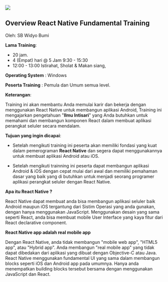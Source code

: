![](http://res.cloudinary.com/medioxtra/image/upload/c_scale,w_700/v1492953344/react-native-agileengine_sxsfqw.png)

## Overview React Native Fundamental Training

Oleh: SB Widyo Bumi

**Lama Training**:

+ 20 jam. 
+ 4 (Empat) hari @ 5 Jam 9:30 - 15:30
+ 12:00 - 13:00 Istirahat, Sholat & Makan siang, 

**Operating System** : Windows

**Peserta Training** : Pemula dan Umum semua level.

**Keterangan**:

Training ini akan membantu Anda memulai karir dan bekerja dengan menggunakan React Native untuk membangun aplikasi Android, Training ini mengajarkan pengetahuan "**Ilmu Intisari**" yang Anda butuhkan untuk memahami dan membangun komponen React dalam membuat aplikasi perangkat seluler secara mendalam. 

**Tujuan yang ingin dicapai**:

+ Setelah mengikuti training ini peserta akan memiliki fondasi yang kuat dalam pemerograman **React Native** dan segera dapat menggunakannya untuk membuat aplikasi Android atau iOS.

+ Setelah mengikuti trainning ini peserta dapat membangun aplikasi Android & iOS dengan cepat mulai dari awal dan memiliki pemahaman dasar yang baik yang di butuhkan untuk menjadi seorang programer aplikasi perangkat seluler dengan React Native.

**Apa itu React Native ?**

React Native dapat membuat anda bisa membangun aplikasi seluler baik Android maupun iOS tergantung dari Sistim Operasi yang anda gunakan, dengan hanya menggunakan JavaScript. Menggunakan desain yang sama seperti React, anda bisa membuat mobile User Interface yang kaya fitur dari React declarative component.

**React Native app adalah real mobile app**

Dengan React Native, anda tidak membangun "mobile web app", "HTML5 app", atau "Hybrid app". Anda membangun "real mobile app" yang tidak dapat dibedakan dari aplikasi yang dibuat dengan Objective-C atau Java. React Native menggunakan fundamental UI yang sama dalam membangun blocks seperti iOS dan Android app pada umumnya. Hanya anda menempatkan building blocks tersebut bersama dengan menggunakan JavaScript dan React.
